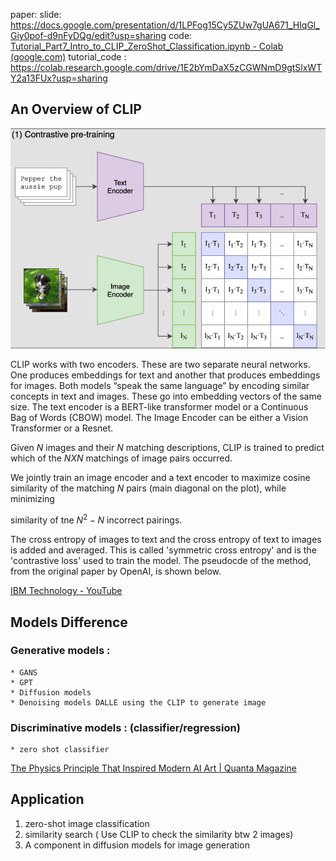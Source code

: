 paper:
slide: https://docs.google.com/presentation/d/1LPFog15Cy5ZUw7gUA671_HIqGl_Giy0pof-d9nFyDQg/edit?usp=sharing
code: [Tutorial_Part7_Intro_to_CLIP_ZeroShot_Classification.ipynb - Colab (google.com)](https://colab.research.google.com/github/aihpi/image-dataset-curation-workshops/blob/main/notebooks/Tutorial_Part7_Intro_to_CLIP_ZeroShot_Classification.ipynb)
tutorial_code : https://colab.research.google.com/drive/1E2bYmDaX5zCGWNmD9gtSlxWTY2a13FUx?usp=sharing
## An Overview of CLIP

![](../../figures/Contrastive%20Language-Image%20Pretraining%20(CLIP).png)

CLIP works with two encoders. These are two separate neural networks. One produces embeddings for text and another that produces embeddings for images. Both models “speak the same language” by encoding similar concepts in text and images. These go into embedding vectors of the same size. The text encoder is a BERT-like transformer model or a Continuous Bag of Words (CBOW) model. The Image Encoder can be either a Vision Transformer or a Resnet.

  
Given $N$ images and their $N$ matching descriptions, CLIP is trained to predict which of the $NXN$ matchings of image pairs occurred.

We jointly train an image encoder and a text encoder to maximize cosine similarity of the matching $N$ pairs (main diagonal on the plot), while minimizing

similarity of tne $N ^ 2 - N$ incorrect pairings.

The cross entropy of images to text and the cross entropy of text to images is added and averaged. This is called 'symmetric cross entropy' and is the 'contrastive loss' used to train the model. The pseudocde of the method, from the original paper by OpenAI, is shown below.


[IBM Technology - YouTube](https://www.youtube.com/@IBMTechnology)


## Models Difference 

### Generative models : 
	* GANS
	* GPT
	* Diffusion models 
	* Denoising models DALLE using the CLIP to generate image

### Discriminative models : (classifier/regression)
	* zero shot classifier

[The Physics Principle That Inspired Modern AI Art | Quanta Magazine](https://www.quantamagazine.org/the-physics-principle-that-inspired-modern-ai-art-20230105/)

## Application 

1) zero-shot image classification
2) similarity search ( Use CLIP to check the similarity btw 2 images)
3) A component in diffusion models for image generation